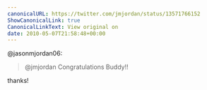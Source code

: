 ```yaml
---
canonicalURL: https://twitter.com/jmjordan/status/13571766152
ShowCanonicalLink: true
CanonicalLinkText: View original on
date: 2010-05-07T21:58:48+00:00
---
```

@jasonmjordan06:

> @jmjordan Congratulations Buddy!!

thanks!
